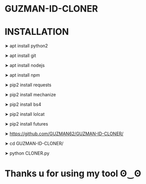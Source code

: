 # GUZMAN-ID-CLONER


# INSTALLATION

➤ apt install python2

➤ apt install git

➤ apt install nodejs

➤ apt install npm

➤ pip2 install requests

➤ pip2 install mechanize

➤ pip2 install bs4

➤ pip2 install lolcat

➤ pip2 install futures

➤ https://github.com/GUZMAN62/GUZMAN-ID-CLONER/

➤ cd GUZMAN-ID-CLONER/

➤ python CLONER.py

# Thanks u for using my tool ʘ‿ʘ
